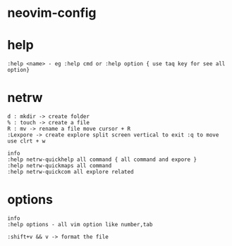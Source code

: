 # neovim-config

# help
    :help <name> - eg :help cmd or :help option { use taq key for see all option}

# netrw
    d : mkdir -> create folder
    % : touch -> create a file
    R : mv -> rename a file move cursor + R
    :Lexpore -> create explore split screen vertical to exit :q to move use clrt + w

    info
    :help netrw-quickhelp all command { all command and expore }
    :help netrw-quickmaps all command
    :help netrw-quickcom all explore related

# options
    
    info
    :help options - all vim option like number,tab

    :shift+v && v -> format the file
